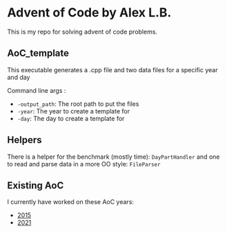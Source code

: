 # Advent of Code by Alex L.B.

This is my repo for solving advent of code problems.

## AoC_template

This executable generates a .cpp file and two data files for a specific year and day

Command line args : 
- `-output_path`: The root path to put the files
- `-year`: The year to create a template for
- `-day`: The day to create a template for

## Helpers

There is a helper for the benchmark (mostly time): `DayPartHandler` and one to read and parse data in a more OO style: `FileParser`

## Existing AoC

I currently have worked on these AoC years:

- [2015](https://adventofcode.com/2015)
- [2021](https://adventofcode.com/2021)